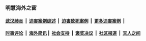 
### 明慧海外之窗

####  [武汉肺炎](indexes/365.md?t=04050301) &nbsp;|&nbsp;  [迫害案例综述](indexes/328.md?t=04050301) &nbsp;|&nbsp; [迫害致死案例](indexes/277.md?t=04050301)  &nbsp;|&nbsp; [更多迫害案例](indexes/81.md?t=04050301)  &nbsp;|&nbsp; 
####  [时事评论](indexes/19.md?t=04050301) &nbsp;|&nbsp; [海外简讯](indexes/245.md?t=04050301)&nbsp;|&nbsp;  [社会支持](indexes/140.md?t=04050301) &nbsp;|&nbsp; [褒奖决议](indexes/282.md?t=04050301) &nbsp;|&nbsp; [社区报道](indexes/91.md?t=04050301)  &nbsp;|&nbsp; [天人之间](indexes/78.md?t=04050301) 

